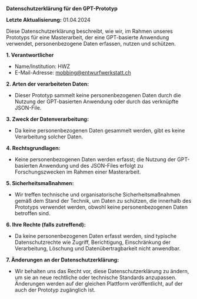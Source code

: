 **Datenschutzerklärung für den GPT-Prototyp**

**Letzte Aktualisierung:** 01.04.2024

Diese Datenschutzerklärung beschreibt, wie wir, im Rahmen unseres Prototyps für eine Masterarbeit, der eine GPT-basierte Anwendung verwendet, personenbezogene Daten erfassen, nutzen und schützen.

**1. Verantwortlicher**
- Name/Institution: HWZ
- E-Mail-Adresse: mobbing@entwurfwerkstatt.ch

**2. Arten der verarbeiteten Daten:**
- Dieser Prototyp sammelt keine personenbezogenen Daten durch die Nutzung der GPT-basierten Anwendung oder durch das verknüpfte JSON-File.

**3. Zweck der Datenverarbeitung:**
- Da keine personenbezogenen Daten gesammelt werden, gibt es keine Verarbeitung solcher Daten.

**4. Rechtsgrundlagen:**
- Keine personenbezogenen Daten werden erfasst; die Nutzung der GPT-basierten Anwendung und des JSON-Files erfolgt zu Forschungszwecken im Rahmen einer Masterarbeit.

**5. Sicherheitsmaßnahmen:**
- Wir treffen technische und organisatorische Sicherheitsmaßnahmen gemäß dem Stand der Technik, um Daten zu schützen, die innerhalb des Prototyps verwendet werden, obwohl keine personenbezogenen Daten betroffen sind.

**6. Ihre Rechte (falls zutreffend):**
- Da keine personenbezogenen Daten erfasst werden, sind typische Datenschutzrechte wie Zugriff, Berichtigung, Einschränkung der Verarbeitung, Löschung und Datenübertragbarkeit nicht anwendbar.

**7. Änderungen an der Datenschutzerklärung:**
- Wir behalten uns das Recht vor, diese Datenschutzerklärung zu ändern, um sie an neue rechtliche oder technische Standards anzupassen. Änderungen werden auf der gleichen Plattform veröffentlicht, auf der auch der Prototyp zugänglich ist.
